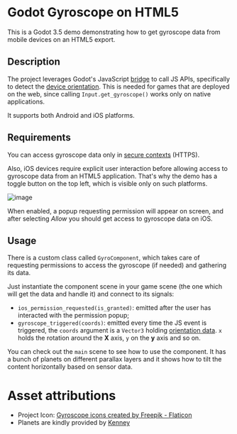 # Godot Gyroscope on HTML5
This is a Godot 3.5 demo demonstrating how to get gyroscope data from mobile devices on an HTML5 export.

## Description
The project leverages Godot's JavaScript [bridge](https://docs.godotengine.org/en/3.5/classes/class_javascript.html) to call JS APIs, specifically to detect the [device orientation](https://developer.mozilla.org/en-US/docs/Web/API/Device_orientation_events/Detecting_device_orientation).
This is needed for games that are deployed on the web, since calling `Input.get_gyroscope()` works only on native applications.

It supports both Android and iOS platforms.

## Requirements
You can access gyroscope data only in [secure contexts](https://developer.mozilla.org/en-US/docs/Web/Security/Secure_Contexts) (HTTPS).

Also, iOS devices require explicit user interaction before allowing access to gyroscope data from an HTML5 application.
That's why the demo has a toggle button on the top left, which is visible only on such platforms.

![image](https://github.com/Dodoveloper/godot-gyro-html5/assets/17781050/af5549a6-a1b6-4d04-b302-8bb1e24b840a)

When enabled, a popup requesting permission will appear on screen, and after selecting _Allow_ you should get access to gyroscope data on iOS.

## Usage
There is a custom class called `GyroComponent`, which takes care of requesting permissions to access the gyroscope (if needed) and gathering its data.

Just instantiate the component scene in your game scene (the one which will get the data and handle it) and connect to its signals:
- `ios_permission_requested(is_granted)`: emitted after the user has interacted with the permission popup;
- `gyroscope_triggered(coords)`: emitted every time the JS event is triggered, the `coords` argument is a `Vector3` holding [orientation data](https://developer.mozilla.org/en-US/docs/Web/API/Device_orientation_events/Orientation_and_motion_data_explained). `x` holds the rotation around the **X** axis, `y` on the **y** axis and so on.

You can check out the `main` scene to see how to use the component. It has a bunch of planets on different parallax layers and it shows how to tilt the content horizontally based on sensor data.

# Asset attributions
- Project Icon: <a href="https://www.flaticon.com/free-icons/gyroscope" title="gyroscope icons">Gyroscope icons created by Freepik - Flaticon</a>
- Planets are kindly provided by [Kenney](https://www.kenney.nl/assets/planets)
